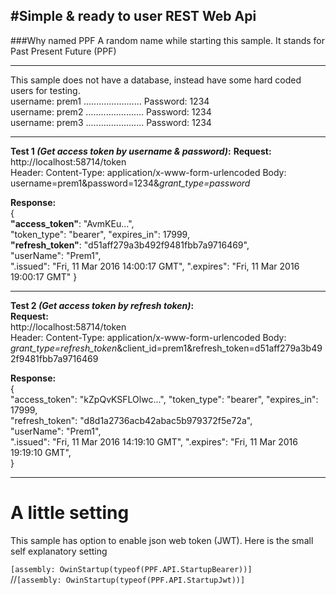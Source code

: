 #Simple & ready to user REST Web Api
---
###Why named PPF
A random name while starting this sample. It stands for Past Present Future (PPF)

---
This sample does not have a database, instead have some hard coded users for testing.	
username:  prem1 ....................... Password: 1234   
username:  prem2 ....................... Password: 1234   	
username:  prem3 ....................... Password: 1234   	

---
**Test 1 *(Get access token by username & password)*:**	
**Request:**	
http://localhost:58714/token	
Header: Content-Type: application/x-www-form-urlencoded	
Body: username=prem1&password=1234&*grant_type=password*	

**Response:**	
{	
**"access_token"**: "AvmKEu...",	
"token_type": "bearer",	
"expires_in": 17999,	
**"refresh_token"**: "d51aff279a3b492f9481fbb7a9716469",	
"userName": "Prem1",	
".issued": "Fri, 11 Mar 2016 14:00:17 GMT",	
".expires": "Fri, 11 Mar 2016 19:00:17 GMT"	
}

---

 **Test 2 *(Get access token by refresh token)*:**	
**Request:**	
http://localhost:58714/token	
Header: Content-Type: application/x-www-form-urlencoded	
Body: *grant_type=refresh_token*&client_id=prem1&refresh_token=d51aff279a3b492f9481fbb7a9716469	

**Response:**	
{	
"access_token": "kZpQvKSFLOlwc...",	
"token_type": "bearer",	
"expires_in": 17999,	
"refresh_token": "d8d1a2736acb42abac5b979372f5e72a",	
"userName": "Prem1",	
".issued": "Fri, 11 Mar 2016 14:19:10 GMT",	
".expires": "Fri, 11 Mar 2016 19:19:10 GMT",	
}

---
# A little setting

This sample has option to enable json web token (JWT). Here is the small self explanatory setting

`[assembly: OwinStartup(typeof(PPF.API.StartupBearer))]`	
//`[assembly: OwinStartup(typeof(PPF.API.StartupJwt))]`
